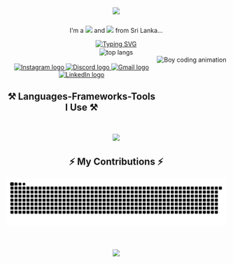 
<h1 align="center">
    <img src="https://readme-typing-svg.herokuapp.com/?font=Righteous&size=35&center=true&vCenter=true&width=500&height=70&duration=4000&lines=Hi+There!+👋;+I'm+Dinakara+Ambepitiya!;" />
</h1>

<p align="center">
  I'm a <img src="https://img.shields.io/badge/Developer-purple?style=flat-square" /> and 
  <img src="https://img.shields.io/badge/Tech%20Enthusiastic-blue?style=flat-square" /> from Sri Lanka...
</p>
<div align="center">
 <a href="https://git.io/typing-svg"><img src="https://readme-typing-svg.demolab.com?font=Fira+Code&weight=900&size=18&pause=1000&color=54F73F&center=true&vCenter=true&width=465&lines=Currently+learning+DevOps+%26+Cloud+Technologies!" alt="Typing SVG" /></a>
</div>



<div align="center">
 <div align="center">
     <img width=325 align="center" src="https://github-readme-stats-salesp07.vercel.app/api/top-langs/?username=dinakaranadun&hide=HTML&langs_count=8&layout=compact&theme=react&border_radius=10&size_weight=0.5&count_weight=0.5&exclude_repo=github-readme-stats" alt="top langs" />
</div>
  <img align="right" height="150" src="https://raw.githubusercontent.com/mikemarcinkiewicz/gif-coding-avatars/main/02.gif" alt="Boy coding animation" />
</div>

</br>

<div align="center">
  <a href="https://www.instagram.com/dina_ambe" target="_blank">
    <img src="https://img.shields.io/static/v1?message=Instagram&logo=instagram&label=&color=E4405F&logoColor=white&labelColor=&style=for-the-badge" height="35" alt="Instagram logo" />
  </a>
  <a href="https://discord.gg/users/692250039740792882" target="_blank">
    <img src="https://img.shields.io/static/v1?message=Discord&logo=discord&label=&color=7289DA&logoColor=white&labelColor=&style=for-the-badge" height="35" alt="Discord logo" />
  </a>
  <a href="mailto:dinakaranadun@gmail.com" target="_blank">
    <img src="https://img.shields.io/static/v1?message=Gmail&logo=gmail&label=&color=D14836&logoColor=white&labelColor=&style=for-the-badge" height="35" alt="Gmail logo" />
  </a>
  <a href="https://www.linkedin.com/in/dinakara-ambepitiya" target="_blank">
    <img src="https://img.shields.io/static/v1?message=LinkedIn&logo=linkedin&label=&color=0077B5&logoColor=white&labelColor=&style=for-the-badge" height="35" alt="LinkedIn logo" />
  </a>
</div>

<h2 align="center">⚒️ Languages-Frameworks-Tools I Use ⚒️</h2>
</br>
<p align="center">
    <a href="https://skill-icons-builder.vercel.app/">
      <img src="https://skillicons.dev/icons?i=html,css,javascript,php,java,laravel,react,materialui,tailwind,bootstrap,cs,ts,flutter,mysql,firebase,linux,github,git,postman,heroku,aws&center=true&perline=10" />
    </a>
 </p>
 

<h2 align="center">⚡ My Contributions ⚡</h2>
<div align="center">
  <img src="https://raw.githubusercontent.com/dinakaranadun/dinakaranadun/output/snake.svg" alt="Snake animation" />
</div>

<div>
 <h1 align="center">
    <img src="https://readme-typing-svg.herokuapp.com/?font=Righteous&size=35&center=true&vCenter=true&width=500&height=70&duration=4000&lines=Thank+You!;" />
</h1>
</div>


###
